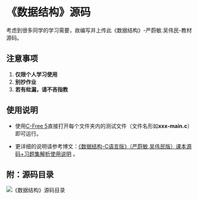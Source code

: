 # 《数据结构》源码
考虑到很多同学的学习需要，故编写并上传此《数据结构》-严蔚敏.吴伟民-教材源码。

## 注意事项
1. **仅限个人学习使用**
2. **别抄作业**
3. **若有纰漏，请不吝指教**

## 使用说明
*   使用[C-Free 5](http://www.programarts.com/cfree_ch/)直接打开每个文件夹内的测试文件（文件名形如**xxx-main.c**）即可运行。

*   更详细的说明请参考博文：[《数据结构-C语言版》（严蔚敏,吴伟民版）课本源码+习题集解析使用说明](https://www.cnblogs.com/kangjianwei101/p/5221816.html) 。


## 附：源码目录
![《数据结构》源码目录](目录.png) 
